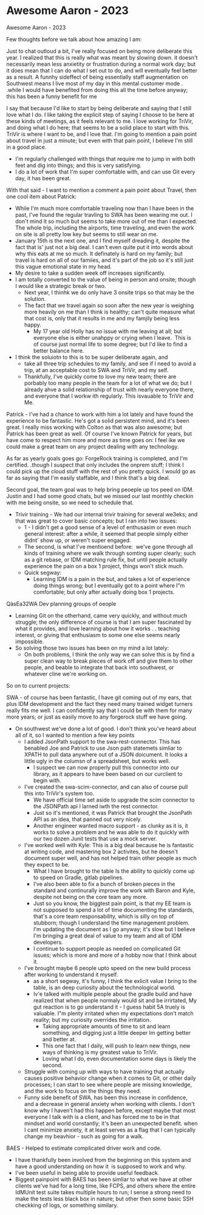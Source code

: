 # Awesome Aaron - 2023

Awesome Aaron - 2023   

Few thoughts before we talk about how amazing I am:

Just to chat outloud a bit, I've really focused on being more deliberate this year. I realized that this is really what was meant by slowing down. it doesn't necessarily mean less anxietity or frustration during a normal work day; but it does mean that I can do what I set out to do, and will eventually feel better as a result. A funnhy sideffect of being essentially staff augmentation on Southwest means I live most of my day in this mental customer mode . .while I would have benefited from doing this all the time before anyway; this has been a funny benefit for me

I say that because I'd like to start by being deliberate and saying that I still love what I do. I like taking the explicit step of saying I choose to be here at these kinds of meetings, as it feels relevant to me.
I love working for TriVir, and doing what I do here; that seems to be a solid place to start with this. TriVir is where I want to be, and I love that.
I'm going to mention a pain point about travel in just a minute; but even with that pain point, I believe I'm still in a good place.

* I'm regularly challenged with things that require me to jump in with both feet and dig into things; and this is very satisfying.
* I do a lot of work that I'm super comfortable with, and can use Git every day, it has been great.

With that said -
I want to mention a comment a pain point about Travel, then one cool item about Patrick:

* While I'm much more comfortable traveling now than I have been in the past, I've found the regular travling to SWA has been wearing me out. I don't mind it so much but seems to take more out of me than I expected. The whole trip, including the airports, time traveling, and even the work on site is all pretty low key but seems to still wear on me.
* January 15th is the next one, and I find myself dreading it, despite the fact that is' just not a big deal. I can't even quite put it into words about why this eats at me so much. It definately is hard on my family; but travel is hard on all of our famiies, and it's part of the job so it's still just this vague emotional state in my head.
* My desire to take a sudden week off increases significantly.
* I am totally converted to the value of being in person and onsite; though I would like a strategic break or two.
	* Next year, I thinhk we do only have 3 onsite trips so that may be the solution.
	* The fact that we travel again so soon after the new year is weighing more heavily on me than I think is healthy; can't quite measure what that cost is, only that it results in me and my famjily being less happy.
		* My 17 year old Holly has no issue with me leaving at all; but everyone else is either unahppy or crying when I leave.  This is of course just normal life to some degree; but I'd like to find a better balance here.
* I think the soluiotn to this is to be super deliberate again, and
	* take all three trip schedules to my family, and see if I need to avoid a trip, at an acceptable cost to SWA and TriVir, and my self.
	* Thankfully, I've quickly come to love my new team; there are porbably too many people in the team for a lot of what we do; but I already ahve a solid relationship of trust with nearly everyone there, and everyone that I workw ith regularly. This isvauable to TriVir and Me.
		

Patrick - I've had a chance to work with him a lot lately and have found the experience to be fantastic. He's got a solid persistent mind, and it's been great. I really miss working with Colton as that was also awesome; but Patrick has been great as well.
		Of course I've known Patrick for years, but have come to respect him more and more as time goes on: I feel ike we could make a great team on any project dealing with any technology.

As far as yearly goals goes go:
ForgeRock training is completed, and I'm certified. .though I suspect that only includes the onprem stuff; I think I could pick up the cloud stuff with the rest of you pretty quick. I would go as far as saying that I'm easily staffable, and I think that's a big deal.

Second goal, the team goal was to help bring peoeple up tos peed on IDM.  Justin and I had some good chats, but we missed our last monthly checkin with me being onsite, so we need to schedule that.

* Trivir training - We had our internal trivir training for several we3eks; and that was great to cover basic concepts; but I ran into two issues:
	* 1 - I didn't get a good sense of a level of enthusasim or even much general interest: after a while, it seemed that people simply either didnt' show up, or weren't super engaged.
	* The second, is what I've mentioend before:  we've gone through all kinds of training where we walk through somting super clearly; such as a git rebase, or IDM matching rule fix, but until people actually experience the pain on a box 1 project, things won't stick much.
	* Quick segway:
		* Learning IDM is a pain in the but, and takes a lot of experience doing things wrong; but I eventually got to a point where I"m comfortable; but only after actually doing box 1 projects.

QàsEa32WA
Dev planning groups of oeople

* Learning Git on the otherhand, came very quickly, and without much struggle; the only difference of course is that I am super fascinated by what it provides, and love learning about how it works . . teaching interest, or giving that enthusiasm to some one else seems nearly impossible.
* So solving those two issues has been on my mind a lot lately:
	* On both problems, I think the only way we can solve this is by find a super clean way to break pieces of work off and give them to other people, and beable to integrate that back into southwest, or whatever cline we're working on.

So on to current projects:

SWA - of course has been fantastic, I have git coming out of my ears, that plus IDM development and the fact they need many trained widget turners really fits me well. I can confidently say that I could be with them for many more years; or just as easily move to any forgerock stuff we have going.

* On southwest we've done a lot of good. I don't think you've heard about all of it, so I wanted to mention a few key points
	* I added JsonPath support to the swa-rest-connector. This has benabled Joe and Patrick to use Json path statemets simliar to XPATH to pull data anywhere out of a JSON doicument. It looks a little ugly in the columsn of a spreadsheet, but works well.
		* I suspect we can now properly pull this connector into our library, as it appears to have been based on our curclient to begin with.
	* I've created the swa-scim-connector, and can also of course pull this into TriVir's system too.
		* We have official time set aside to upgrade the scim connector to the JSONPath api I larned iwth the rest connector.
		* Just so it's mentioned, it was Patrick that brought the JsonPath API as an idea, that panned out very nicely.
		* Another engineer wanted macro support - as clunky as it is, it works to solve a problem and he was able to do it quickly with our two dozen Junit tests that use a mock server.
	* I've worked well with Kyle: This is a big deal because he is fantastic at writing code, and mastering box 2 activites, but he doesn't document super well, and has not helped train other people as much they expect to be.
		* What I have brought to the table Is the ability to quickly come up to speed on Gradle, gitlab pipelines.
		* I've also been able to fix a bunch of broken pieces in the standard and continurally improve the work with Baron and Kyle, despite not being on the core team any more.
		* Just so you know, the biggtest pain point, is that my EE team is not supposed to spend a lot of time documenting the standards, that's a core team responsability, which is silly on top of stubborn; though I understand the time management problem. I'm updating the document as I go anyway; it's slow but I believe I'm bringing a great deal of value to my team and all of IDM developers.
		* I continue to support people as needed on complicated Git issues; which is more and more of a hobby now that I think about it.
	* I've brought maybe 6 people upto speed on the new build process after working to understand it myself.
		* as a short segway, it's funny, I think the exlicit value I bring to the table, is an deep curiosity about the technological world.
		* Iv'e talked with multiple people about the gradle build and have realized that when people normaly would sit and be irrirtated, My gut reaction is to go understand it - I guess habit 5A truely is valuable. I"m plenty irritated when my expectations don't match reality; but my curiosity overrides the irritation.
			* Taking appropriate amounts of time to sit and learn something, and digging just a little deeper Im getting better and better at.
			* This one fact that I daily, will push to learn new things, new ways of thinking is my greatest value to TriVir.
			* Loving what I do, even documentation some days is likely the second.
	* Struggle with coming up with ways to have training that actually causes positive behavior change when it comes to Git, or other daily processes; I can start to see where people are missing knowledge, and the work to focus on the things they need.
	* Funny side benefit of SWA, has been this increase in confidence, and a decrease in general anxiety when working with clients. I don't know why I haven't had this happen before, except maybe that most everyone I talk with is a client, and has forced me to be in that mindset and world constantly; it's been an unexpected benefit. when I cant minimize anxiety, it at least serves as a flag that I can typically change my beavhior - such as going for a walk.

	

BAES - Helped to estimate complicated driver work and code.

* I have thankfully been involved from the beginning on this system and have a good understanding on how it  is supposed to work and why.
* I've been useful in being able to provide useful feedback.
* Biggest painpoint with BAES has been simliar to what we have at other clients we've had for a long time, like FCPS, and others where the entire IdMUnit test suite takes multiple hours to run; I sense a strong need to make the tests less black box in nature; but other then some basic SSH checkking of logs, or something similary.
